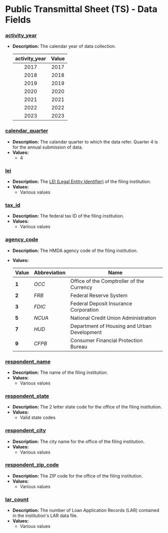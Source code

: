 # Public Transmittal Sheet (TS) - Data Fields

### [activity\_year](#activity_year)
- **Description:** The calendar year of data collection.

  | activity_year | Value |
  | :---: | :---: |
  | 2017 | 2017 |
  | 2018 | 2018 |
  | 2019 | 2019 |
  | 2020 | 2020 |
  | 2021 | 2021 |
  | 2022 | 2022 |
  | 2023 | 2023 |

### [calendar\_quarter](#calendar_quarter)
- **Description:** The calandar quarter to which the data refer. Quarter 4 is for the annual submission of data.
- **Values:**
  - 4

### [lei](#lei)
- **Description:** The <a target="_blank" rel="noopener noreferrer" href="http://ffiec.cfpb.gov/documentation/2021/filing-faq#what-is-a-legal-entity-identifier-lei">LEI (Legal Entity Identifier)</a> of the filing institution.
- **Values:**
  - Various values

### [tax\_id](#tax_id)
- **Description:** The federal tax ID of the filing institution.
- **Values:**
  - Various values

### [agency\_code](#agency_code)
- **Description:** The HMDA agency code of the filing institution.
- **Values:**  

  |Value|Abbreviation|Name|
  |--|--|--|
  |**1**|_OCC_|Office of the Comptroller of the Currency|
  |**2**|_FRB_|Federal Reserve System|
  |**3**|_FDIC_|Federal Deposit Insurance Corporation|
  |**5**|_NCUA_|National Credit Union Administration|
  |**7**|_HUD_|Department of Housing and Urban Development|
  |**9**|_CFPB_|Consumer Financial Protection Bureau|

### [respondent\_name](#respondent_name)
- **Description:** The name of the filing institution.
- **Values:**
  - Various values

### [respondent\_state](#respondent_state)
- **Description:** The 2 letter state code for the office of the filing institution.
- **Values:**
  - Valid state codes

### [respondent\_city](#respondent_city)
- **Description:** The city name for the office of the filing institution.
- **Values:**
  - Various values

### [respondent\_zip\_code](#respondent_zip_code)
- **Description:** The ZIP code for the office of the filing institution.
- **Values:**
  - Various values

### [lar\_count](#lar_count)
- **Description:** The number of Loan Application Records (LAR) contained in the institution's LAR data file.
- **Values:**
  - Various values